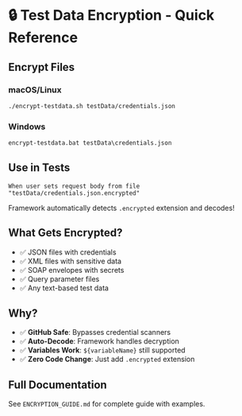 # 🔒 Test Data Encryption - Quick Reference

## Encrypt Files

### macOS/Linux
```bash
./encrypt-testdata.sh testData/credentials.json
```

### Windows
```cmd
encrypt-testdata.bat testData\credentials.json
```

## Use in Tests

```gherkin
When user sets request body from file "testData/credentials.json.encrypted"
```

Framework automatically detects `.encrypted` extension and decodes!

## What Gets Encrypted?

- ✅ JSON files with credentials
- ✅ XML files with sensitive data
- ✅ SOAP envelopes with secrets
- ✅ Query parameter files
- ✅ Any text-based test data

## Why?

- ✅ **GitHub Safe**: Bypasses credential scanners
- ✅ **Auto-Decode**: Framework handles decryption
- ✅ **Variables Work**: `${variableName}` still supported
- ✅ **Zero Code Change**: Just add `.encrypted` extension

## Full Documentation

See `ENCRYPTION_GUIDE.md` for complete guide with examples.

